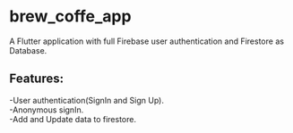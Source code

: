 # brew_coffe_app
A Flutter application with full Firebase user authentication and Firestore as Database.<br/>
<h2>Features:</h2>
-User authentication(SignIn and Sign Up).<br/>
-Anonymous signIn.<br/>
-Add and Update data to firestore.<br/>
